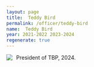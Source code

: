 ```yaml
---
layout: page
title:  Teddy Bird
permalink: /officer/teddy-bird
name:  Teddy Bird
year: 2021-2022 2023-2024
regenerate: true
---
```


<div>
<img class="headshot" style="float: left; padding-right:10px" src="{{ site.baseurl }}/uploads/headshots/sample-officer.jpg">
</div>

President of TBP, 2024.